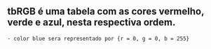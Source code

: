 ## tbRGB é uma tabela com as cores vermelho, verde e azul, nesta respectiva ordem.
    - color blue sera representado por {r = 0, g = 0, b = 255}